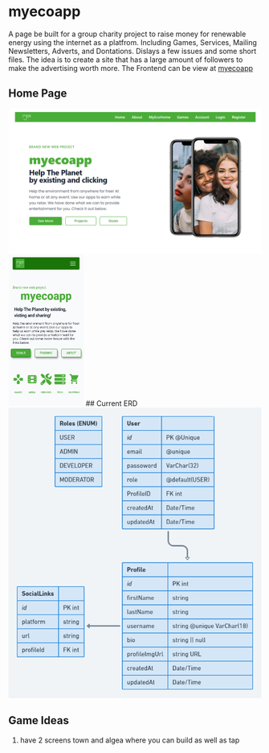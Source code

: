 # myecoapp

A page be built for a group charity project to raise money for renewable energy using the internet as a platfrom.
Including Games, Services, Mailing Newsletters, Adverts, and Dontations.
Dislays a few issues and some short files.
The idea is to create a site that has a large amount of followers to make the advertising worth more.
The Frontend can be view at [myecoapp](https://dazzling-biscuit-b01617.netlify.app/)

## Home Page

<img src='./assets/images/myeaMd.png' alt='about' />
<img src='./assets/images/myeaSm.jpg' alt='home' style='width: 150px; height: 300px; />

## Table of contents

- [myecoapp](#myecoapp)
  - [Home Page](#home-page)
  - [Table of contents](#table-of-contents)
  - [General info](#general-info)
  - [Technologies](#technologies)
  - [Run this project locally](#run-this-project-locally)
  - [Design Information](#design-information)
  - [Current ERD](#current-erd)
  - [Game Ideas](#game-ideas)

## General info

Built using tailwing css styling.
Has a sign up feature currently working that user and vistors use to register to the mailing list.
Using a built in google search bar, users can make off site searches.
A lottery is being developed to help raise funds of the cause.

Paypal connection for donations - not launced yet still under dummy account.


Server deployment with Vercel @ [https://myecoapp-deploy.vercel.app/](https://myecoapp-deploy.vercel.app/)

## Technologies

App developed with:

Frontend: React, JavaScript, Tailwind, Axios, validator, react-native

Backend: Express, Prisma, JavaScript, express-handlebars

## Run this project locally

1. Fork this repository and clone the fork to your machine.
2. Navigate to client and server files and run
3. `npm install`
4. `npm start`

## Design Information

1. Link to ERD [ERD...](https://github.com/webdesignsbytom/webdesignsbytom-app/blob/main/assets/ERD-webdesignsbytom.png)
2. Original Design sketches [Sketch](https://github.com/webdesignsbytom/webdesignsbytom-app/tree/main/assets/design-sketches)
Phone version has tab options for each field
<img src='./assets/images/about_page.png' alt='about' />
## Current ERD
<img src='./assets/images/ERD-myecoapp.png' alt='about' />


## Game Ideas

1. have 2 screens town and algea where you can build as well as tap